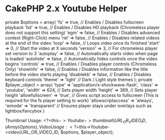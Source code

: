 CakePHP 2.x Youtube Helper
======================
private $options = array(
	'fs'        => true,   // Enables / Disables fullscreen playback
	'hd'        => true,   // Enables / Disables HD playback (Chromeless player does not support this setting)
	'egm'       => false,  // Enables / Disables advanced context (Right-Click) menu
	'rel'       => false,  // Enables / Disables related videos at the end of the video
	'loop'      => false,  // Loops video once its finished
	'start'     => 0,      // Start the video at X seconds
	'version'   => 3,      // For chromeless player set version to 3
	'autoplay'  => false,  // Automatically starts video when page is loaded
	'autohide'  => false,  // Automatically hides controls once the video begins
	'controls'  => true,   // Enables / Disables player controls (Chromeless Only)
	'showinfo'  => false,  // Enables / Disables information like the title before the video starts playing
	'disablekb' => false,  // Enables / Disables keyboard controls
	'theme'     => 'light' // Dark / Light style themes
);
private $player_object = array(
    'type'              => 'application/x-shockwave-flash',
    'class'             => 'youtube',
    'width'             => 624,          // Sets player width
    'height'            => 369,          // Sets player height
    'allowfullscreen'   => 'true',       // Gives script access to fullscreen (This is required for the fs player setting to work)
    'allowscriptaccess' => 'always',
    'wmode'             => 'transparent' // Ensures player stays under overlays such as lightbox/fancybox
)

Thumbnail Usage: <?=$this->Youtube->thumbnail(URL_OR_VIDEO_ID, (Array) Options);
Video Usage: <?=$this->Youtube->video(URL_OR_VIDEO_ID, $options, $player_object);
